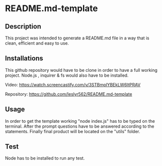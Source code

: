 # README.md-template

## Description
This project was intended to generate a README.md file in a way that is clean, efficient and easy to use.

## Installations

This github repository would have to be clone in order to have a full working project.
Node.js , inquirer & fs would also have to be installed.

Video: https://watch.screencastify.com/v/3STBmplYBEkLW6ItPRAV

Repository: https://github.com/leslyr562/README.md-template

## Usage

In order to get the template working "node index.js" has to be typed on the terminal.
After the prompt questions have to be answered according to the statements.
Finally final product will be located on the "utils" folder.

## Test 

Node has to be installed to run any test.



